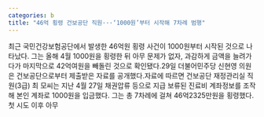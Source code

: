 ```yaml
---
categories: b
title: "46억 횡령 건보공단 직원···‘1000원’부터 시작해 7차례 범행"
---
```

최근 국민건강보험공단에서 발생한 46억원 횡령 사건이 1000원부터 시작된 것으로 나타났다. 그는 올해 4월 1000원을 횡령한 뒤 아무 문제가 없자, 과감하게 금액을 늘려가다가 마지막으로 42억여원을 빼돌린 것으로 확인됐다.29일 더불어민주당 신현영 의원은 건보공단으로부터 제출받은 자료를 공개했다.자료에 따르면 건보공단 재정관리실 직원(3급) 최 모씨는 지난 4월 27일 채권압류 등으로 지급 보류된 진료비 계좌정보를 조작해 본인 계좌로 1000원을 입금했다. 그는 총 7차례에 걸쳐 46억2325만원을 횡령했다. 첫 시도 이후 아무
